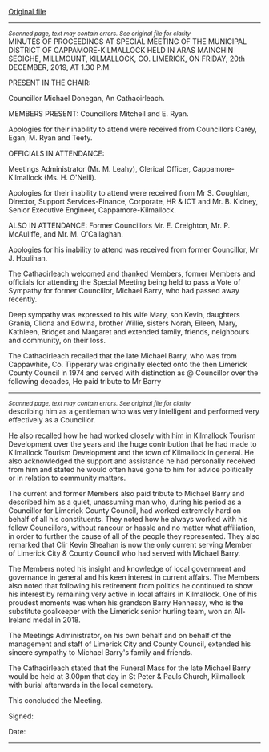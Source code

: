 [Original file](https://www.limerick.ie/sites/default/files/media/documents/2020-01/03%20Minutes%20Special%20Meeting%20Dec%202019.pdf)

---
*<small>Scanned page, text may contain errors. See original file for clarity</small>*  
MINUTES OF PROCEEDINGS AT SPECIAL MEETING OF THE
MUNICIPAL DISTRICT OF CAPPAMORE-KILMALLOCK HELD IN ARAS
MAINCHIN SEOIGHE, MILLMOUNT, KILMALLOCK, CO. LIMERICK, ON
FRIDAY, 20th DECEMBER, 2019, AT 1.30 P.M.

PRESENT IN THE CHAIR:

Councillor Michael Donegan, An Cathaoirleach.

MEMBERS PRESENT:
Councillors Mitchell and E. Ryan.

Apologies for their inability to attend were received from Councillors Carey, Egan, M. Ryan
and Teefy.

OFFICIALS IN ATTENDANCE:

Meetings Administrator (Mr. M. Leahy), Clerical Officer, Cappamore-Kilmallock (Ms. H.
O'Neill).

Apologies for their inability to attend were received from Mr S. Coughlan, Director, Support
Services-Finance, Corporate, HR & ICT and Mr. B. Kidney, Senior Executive Engineer,
Cappamore-Kilmallock.

ALSO IN ATTENDANCE:
Former Councillors Mr. E. Creighton, Mr. P. McAuliffe, and Mr. M. O'Callaghan.

Apologies for his inability to attend was received from former Councillor, Mr J. Houlihan.

The Cathaoirleach welcomed and thanked Members, former Members and officials for
attending the Special Meeting being held to pass a Vote of Sympathy for former Councillor,
Michael Barry, who had passed away recently.

Deep sympathy was expressed to his wife Mary, son Kevin, daughters Grania, Cliona and
Edwina, brother Willie, sisters Norah, Eileen, Mary, Kathleen, Bridget and Margaret and
extended family, friends, neighbours and community, on their loss.

The Cathaoirleach recalled that the late Michael Barry, who was from Cappawhite, Co.
Tipperary was originally elected onto the then Limerick County Council in 1974 and served
with distinction as @ Councillor over the following decades, He paid tribute to Mr Barry


---
*<small>Scanned page, text may contain errors. See original file for clarity</small>*  
describing him as a gentleman who was very intelligent and performed very effectively as a
Councillor.

He also recalled how he had worked closely with him in Kilmallock Tourism Development over
the years and the huge contribution that he had made to Kilmallock Tourism Development
and the town of Kilmaliock in general. He also acknowledged the support and assistance he
had personally received from him and stated he would often have gone to him for advice
politically or in relation to community matters.

The current and former Members also paid tribute to Michael Barry and described him as a
quiet, unassuming man who, during his period as a Councillor for Limerick County Council,
had worked extremely hard on behalf of all his constituents. They noted how he always
worked with his fellow Councillors, without rancour or hassle and no matter what affiliation,
in order to further the cause of all of the people they represented. They also remarked that
Clir Kevin Sheahan is now the only current serving Member of Limerick City & County Council
who had served with Michael Barry.

The Members noted his insight and knowledge of local government and governance in
general and his keen interest in current affairs. The Members also noted that following his
retirement from politics he continued to show his interest by remaining very active in local
affairs in Kilmallock. One of his proudest moments was when his grandson Barry Hennessy,
who is the substitute goalkeeper with the Limerick senior hurling team, won an All-Ireland
medal in 2018.

The Meetings Administrator, on his own behalf and on behalf of the management and staff
of Limerick City and County Council, extended his sincere sympathy to Michael Barry's family
and friends.

The Cathaoirleach stated that the Funeral Mass for the late Michael Barry would be held at
3.00pm that day in St Peter & Pauls Church, Kilmallock with burial afterwards in the local
cemetery.

This concluded the Meeting.

Signed:

Date:


---
